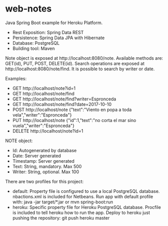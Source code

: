 # web-notes

Java Spring Boot example for Heroku Platform.
 - Rest Exposition: Spring Data REST  
 - Persistence: Spring Data JPA with Hibernate  
 - Database: PostgreSQL
 - Building tool: Maven

Note object is exposed at http://localhost:8080/note. Available methods are: GET(id), PUT, POST, DELETE(id). 
Search operations are exposed at http://localhost:8080/note/find. It is possible to search by writer or date. 

Examples:
- GET http://localhost/note?id=1
- GET http://localhost/note/find
- GET http://localhost/note/find?writer=Espronceda
- GET http://localhost/note/find?date=2017-10-10
- POST http://localhost/note {"text":"Viento en popa a toda vela","writer":"Espronceda"}
- PUT http://localhost/note {"id":1,"text":"no corta el mar sino vuela","writer":"Espronceda"}
- DELETE http://localhost/note?id=1

NOTE object:
- Id: Autogenerated by database
- Date: Server generated
- Timestamp: Server generated
- Text: String, mandatory. Max 500
- Writer: String, optional. Max 100

There are two profiles for this project:
 - default: Property file is configured to use a local PostgreSQL database. nbactions.xml is included for Netbeans. Run app with default profile with: java -jar target/*.jar or  mvn spring-boot:run
 - heroku: Specific property file for Heroku PostgreSQL database. Procfile is included to tell heroku how to run the app. Deploy to heroku just pushing the repository: git push heroku master
